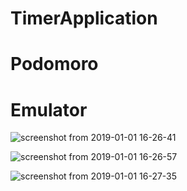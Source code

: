 # TimerApplication

# Podomoro


# Emulator


![screenshot from 2019-01-01 16-26-41](https://user-images.githubusercontent.com/17770615/51889713-3377b480-23d5-11e9-8b1f-6ec44966c6df.png)


![screenshot from 2019-01-01 16-26-57](https://user-images.githubusercontent.com/17770615/51889715-3377b480-23d5-11e9-8797-c9283791ef7c.png)


![screenshot from 2019-01-01 16-27-35](https://user-images.githubusercontent.com/17770615/51889717-34104b00-23d5-11e9-80a8-3af3504073da.png)

